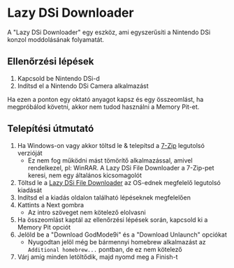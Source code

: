 # Lazy DSi Downloader

A "Lazy DSi Downloader" egy eszköz, ami egyszerűsíti a Nintendo DSi konzol moddolásának folyamatát.

## Ellenőrzési lépések

1. Kapcsold be Nintendo DSi-d
1. Indítsd el a Nintendo DSi Camera alkalmazást

Ha ezen a ponton egy oktató anyagot kapsz és egy összeomlást, ha megpróbálod követni, akkor nem tudod használni a Memory Pit-et.

## Telepítési útmutató

1. Ha Windows-on vagy akkor töltsd le & telepítsd a [7-Zip](https://www.7-zip.org/download.html) legutolsó verzióját
   - Ez nem fog működni mást tömörítő alkalmazással, amivel rendelkezel, pl: WinRAR. A Lazy DSi File Downloader a 7-Zip-pet keresi, nem egy általános kicsomagolót
1. Töltsd le a [Lazy DSi File Downloader](https://github.com/yourkalamity/lazy-dsi-file-downloader/releases) az OS-ednek megfelelő legutolsó kiadását
1. Indítsd el a kiadás oldalon található lépéseknek megfelelően
1. Kattints a Next gombra
   - Az intro szöveget nem kötelező elolvasni
1. Ha összeomlást kaptál az ellenőrzési lépések során, kapcsold ki a Memory Pit opciót
1. Jelöld be a "Download GodMode9i" és a "Download Unlaunch" opciókat
   - Nyugodtan jelöl még be bármennyi homebrew alkalmazást az `Additional homebrew...` pontban, de ez nem kötelező
1. Várj amíg minden letöltődik, majd nyomd meg a Finish-t
